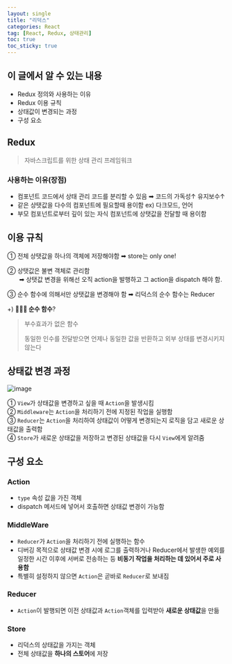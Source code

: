 ```yaml
---
layout: single
title: "리덕스"
categories: React
tag: [React, Redux, 상태관리]
toc: true
toc_sticky: true
---
```


## 이 글에서 알 수 있는 내용

- Redux 정의와 사용하는 이유
- Redux 이용 규칙
- 상태값이 변경되는 과정
- 구성 요소

## Redux

> 자바스크립트를 위한 상태 관리 프레임워크

### 사용하는 이유(장점)

- 컴포넌트 코드에서 상태 관리 코드를 분리할 수 있음 ➡︎ 코드의 가독성↑ 유지보수↑
- 같은 상탯값을 다수의 컴포넌트에 필요할때 용이함 ex) 다크모드, 언어
- 부모 컴포넌트로부터 깊이 있는 자식 컴포넌트에 상탯값을 전달할 때 용이함

## 이용 규칙

① 전체 상탯값을 하나의 객체에 저장해야함 ➡︎ store는 only one!

② 상탯값은 불변 객체로 관리함  
&nbsp;&nbsp;&nbsp;&nbsp;&nbsp;&nbsp; ➡︎ 상탯값 변경을 위해선 오직 action을 발행하고 그 action을 dispatch 해야 함.

③ 순수 함수에 의해서만 상탯값을 변경해야 함
➡︎ 리덕스의 순수 함수는 Reducer

+) **👩🏻‍🏫 순수 함수**?

> 부수효과가 없은 함수
>
> 동일한 인수를 전달받으면 언제나 동일한 값을 반환하고 외부 상태를 변경시키지 않는다

## 상태값 변경 과정

![image](https://user-images.githubusercontent.com/40657327/144377111-27f872cb-69ec-446d-9549-9ae6c5de8536.png)

① `View`가 상태값을 변경하고 싶을 때 `Action`을 발생시킴  
② `Middleware`는 `Action`을 처리하기 전에 지정된 작업을 실행함  
③ `Reducer`는 `Action`을 처리하여 상태값이 어떻게 변경되는지 로직을 담고 새로운 상태값을 출력함  
➃ `Store`가 새로운 상태값을 저장하고 변경된 상태값을 다시 `View`에게 알려줌

## 구성 요소

### Action

- `type` 속성 값을 가진 객체
- dispatch 메서드에 넣어서 호출하면 상태값 변경이 가능함

### MiddleWare

- `Reducer`가 `Action`을 처리하기 전에 실행하는 함수
- 디버깅 목적으로 상태값 변경 시에 로그를 출력하거나 Reducer에서 발생한 예외를 일정한 시간 이후에 서버로 전송하는 등 **비동기 작업을 처리하는 데 있어서 주로 사용함**
- 특별히 설정하지 않으면 `Action`은 곧바로 `Reducer`로 보내짐

### Reducer

- `Action`이 발행되면 이전 상태값과 `Action`객체를 입력받아 **새로운 상태값**을 만듦

### Store

- 리덕스의 상태값을 가지는 객체
- 전체 상태값을 **하나의 스토어**에 저장
